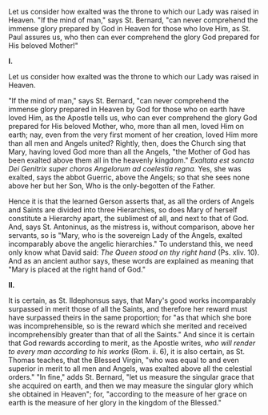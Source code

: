 
Let us consider how exalted was the throne to which our Lady was raised in Heaven. \"If the mind of man,\" says St. Bernard, \"can never comprehend the immense glory prepared by God in Heaven for those who love Him, as St. Paul assures us, who then can ever comprehend the glory God prepared for His beloved Mother!\"

**I\.**

Let us consider how exalted was the throne to which our Lady was raised in Heaven.

\"If the mind of man,\" says St. Bernard, \"can never comprehend the immense glory prepared in Heaven by God for those who on earth have loved Him, as the Apostle tells us, who can ever comprehend the glory God prepared for His beloved Mother, who, more than all men, loved Him on earth; nay, even from the very first moment of her creation, loved Him more than all men and Angels united? Rightly, then, does the Church sing that Mary, having loved God more than all the Angels, \"the Mother of God has been exalted above them all in the heavenly kingdom.\" *Exaltata est sancta Dei Genitrix super choros Angelorum ad coelestia regna.* Yes, she was exalted, says the abbot Guerric, above the Angels; so that she sees none above her but her Son, Who is the only-begotten of the Father.

Hence it is that the learned Gerson asserts that, as all the orders of Angels and Saints are divided into three Hierarchies, so does Mary of herself constitute a Hierarchy apart, the sublimest of all, and next to that of God. And, says St. Antoninus, as the mistress is, without comparison, above her servants, so is \"Mary, who is the sovereign Lady of the Angels, exalted incomparably above the angelic hierarchies.\" To understand this, we need only know what David said: *The Queen stood on thy right hand* (Ps. xliv. 10). And as an ancient author says, these words are explained as meaning that \"Mary is placed at the right hand of God.\"

**II\.**

It is certain, as St. Ildephonsus says, that Mary\'s good works incomparably surpassed in merit those of all the Saints, and therefore her reward must have surpassed theirs in the same proportion; for \"as that which she bore was incomprehensible, so is the reward which she merited and received incomprehensibly greater than that of all the Saints.\" And since it is certain that God rewards according to merit, as the Apostle writes, *who will render to every man according to his works* (Rom. ii. 6), it is also certain, as St. Thomas teaches, that the Blessed Virgin, \"who was equal to and even superior in merit to all men and Angels, was exalted above all the celestial orders.\" \"In fine,\" adds St. Bernard, \"let us measure the singular grace that she acquired on earth, and then we may measure the singular glory which she obtained in Heaven\"; for, \"according to the measure of her grace on earth is the measure of her glory in the kingdom of the Blessed.\"

